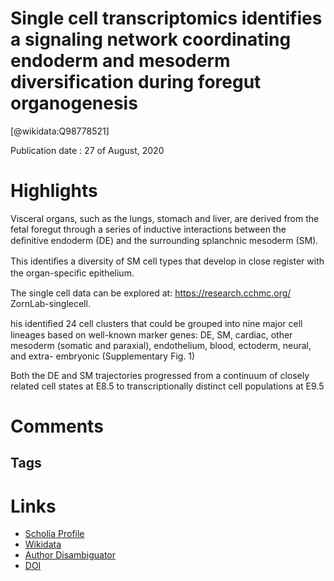 
Single cell transcriptomics identifies a signaling network coordinating endoderm and mesoderm diversification during foregut organogenesis
==========================================================================================================================================
  
  [@wikidata:Q98778521]  
  
Publication date : 27 of August, 2020  

# Highlights

Visceral organs, such as the lungs, stomach and liver, are derived from the fetal foregut
through a series of inductive interactions between the deﬁnitive endoderm (DE) and the
surrounding splanchnic mesoderm (SM).

This identiﬁes a diversity of SM cell types that
develop in close register with the organ-speciﬁc epithelium.

The single cell data can be explored at: https://research.cchmc.org/
ZornLab-singlecell.

his identiﬁed 24 cell clusters that could
be grouped into nine major cell lineages based on well-known
marker genes: DE, SM, cardiac, other mesoderm (somatic and
paraxial), endothelium, blood, ectoderm, neural, and extra-
embryonic (Supplementary Fig. 1)

Both the DE and SM trajectories
progressed from a continuum of closely related cell states at E8.5
to transcriptionally distinct cell populations at E9.5



# Comments

## Tags

# Links
  
 * [Scholia Profile](https://scholia.toolforge.org/work/Q98778521)  
 * [Wikidata](https://www.wikidata.org/wiki/Q98778521)  
 * [Author Disambiguator](https://author-disambiguator.toolforge.org/work_item_oauth.php?id=Q98778521&batch_id=&match=1&author_list_id=&doit=Get+author+links+for+work)  
 * [DOI](https://doi.org/10.1038/S41467-020-17968-X)  
